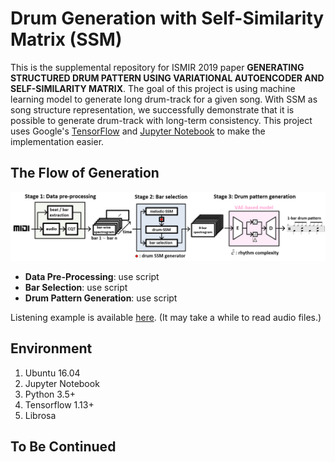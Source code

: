 Drum Generation with Self-Similarity Matrix (SSM)
==================

This is the supplemental repository for ISMIR 2019 paper **GENERATING STRUCTURED DRUM PATTERN USING VARIATIONAL AUTOENCODER AND SELF-SIMILARITY MATRIX**. The goal of this project is using machine learning model to generate long drum-track for a given song.
With SSM as song structure representation, we successfully demonstrate that it is possible to generate drum-track with long-term consistency. This project uses Google's [TensorFlow](https://www.tensorflow.org/ "link") and [Jupyter Notebook](https://github.com/jupyter/notebook "link") to make the implementation easier.

## The Flow of Generation
![Generation Flow](misc/generation_flow.png "Generation Flow")

- **Data Pre-Processing**: use script
- **Bar Selection**: use script
- **Drum Pattern Generation**: use script



Listening example is available [here](https://sma1033.github.io/drum_generation_with_ssm/ "link"). (It may take a while to read audio files.)


## Environment
1. Ubuntu 16.04
2. Jupyter Notebook
3. Python 3.5+ 
4. Tensorflow 1.13+
5. Librosa

## To Be Continued